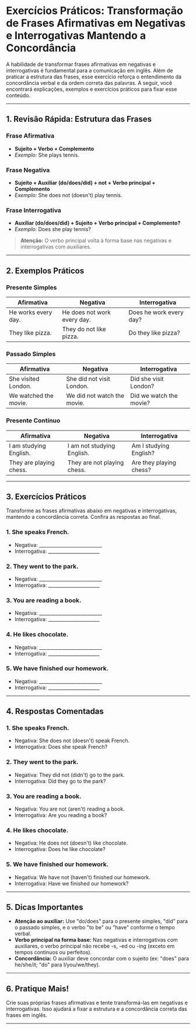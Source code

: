 
# Exercícios Práticos: Transformação de Frases Afirmativas em Negativas e Interrogativas Mantendo a Concordância

A habilidade de transformar frases afirmativas em negativas e interrogativas é fundamental para a comunicação em inglês. Além de praticar a estrutura das frases, esse exercício reforça o entendimento da concordância verbal e da ordem correta das palavras. A seguir, você encontrará explicações, exemplos e exercícios práticos para fixar esse conteúdo.

---

## 1. Revisão Rápida: Estrutura das Frases

### Frase Afirmativa

- **Sujeito + Verbo + Complemento**
- *Exemplo:* She plays tennis.

### Frase Negativa

- **Sujeito + Auxiliar (do/does/did) + not + Verbo principal + Complemento**
- *Exemplo:* She does not (doesn't) play tennis.

### Frase Interrogativa

- **Auxiliar (do/does/did) + Sujeito + Verbo principal + Complemento?**
- *Exemplo:* Does she play tennis?

> **Atenção:** O verbo principal volta à forma base nas negativas e interrogativas com auxiliares.

---

## 2. Exemplos Práticos

### Presente Simples

| Afirmativa              | Negativa                        | Interrogativa              |
|-------------------------|---------------------------------|----------------------------|
| He works every day.     | He does not work every day.     | Does he work every day?    |
| They like pizza.        | They do not like pizza.         | Do they like pizza?        |

### Passado Simples

| Afirmativa              | Negativa                        | Interrogativa              |
|-------------------------|---------------------------------|----------------------------|
| She visited London.     | She did not visit London.       | Did she visit London?      |
| We watched the movie.   | We did not watch the movie.     | Did we watch the movie?    |

### Presente Contínuo

| Afirmativa              | Negativa                        | Interrogativa              |
|-------------------------|---------------------------------|----------------------------|
| I am studying English.  | I am not studying English.      | Am I studying English?     |
| They are playing chess. | They are not playing chess.     | Are they playing chess?    |

---

## 3. Exercícios Práticos

Transforme as frases afirmativas abaixo em negativas e interrogativas, mantendo a concordância correta. Confira as respostas ao final.

### 1. She speaks French.
- Negativa: ___________________________
- Interrogativa: ______________________

### 2. They went to the park.
- Negativa: ___________________________
- Interrogativa: ______________________

### 3. You are reading a book.
- Negativa: ___________________________
- Interrogativa: ______________________

### 4. He likes chocolate.
- Negativa: ___________________________
- Interrogativa: ______________________

### 5. We have finished our homework.
- Negativa: ___________________________
- Interrogativa: ______________________

---

## 4. Respostas Comentadas

### 1. She speaks French.
- Negativa: She does not (doesn't) speak French.
- Interrogativa: Does she speak French?

### 2. They went to the park.
- Negativa: They did not (didn't) go to the park.
- Interrogativa: Did they go to the park?

### 3. You are reading a book.
- Negativa: You are not (aren't) reading a book.
- Interrogativa: Are you reading a book?

### 4. He likes chocolate.
- Negativa: He does not (doesn't) like chocolate.
- Interrogativa: Does he like chocolate?

### 5. We have finished our homework.
- Negativa: We have not (haven't) finished our homework.
- Interrogativa: Have we finished our homework?

---

## 5. Dicas Importantes

- **Atenção ao auxiliar:** Use "do/does" para o presente simples, "did" para o passado simples, e o verbo "to be" ou "have" conforme o tempo verbal.
- **Verbo principal na forma base:** Nas negativas e interrogativas com auxiliares, o verbo principal não recebe -s, -ed ou -ing (exceto em tempos contínuos ou perfeitos).
- **Concordância:** O auxiliar deve concordar com o sujeito (ex: "does" para he/she/it; "do" para I/you/we/they).

---

## 6. Pratique Mais!

Crie suas próprias frases afirmativas e tente transformá-las em negativas e interrogativas. Isso ajudará a fixar a estrutura e a concordância correta das frases em inglês.

---
```

